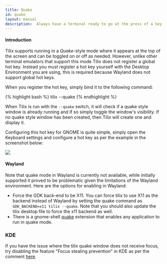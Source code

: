 ```yaml
---
title: Quake
id: quake
layout: manual
description:  Always have a terminal ready to go at the press of a key. Like the eponymous console in the 3D game Quake, this feature enables a terminal to appear at the top of the screen at a touch of key.
---
```

#### Introduction

Tilix supports running in a _Quake_-style mode where it appears at the top of the screen and can be toggled on or off as needed. However, unlike other terminal emulators that support this mode Tilix does not register a global hot key. Instead you must register a hot key yourself with the Desktop Environment you are using, this is required because Wayland does not support global hot keys.

When you register the hot key, simply bind it to the following command:

{% highlight bash %}
tilix --quake
{% endhighlight %}

When Tilix is run with the `--quake` switch, it will check if a quake style window is already running and if so simply toggle the window's visibility. If no quake style window has been created, then Tilix will create one and display it.

Configuring this hot key for GNOME is quite simple, simply open the Keyboard settings and configure a hot key as per the example in the screenshot below:

![]({{site.baseurl}}/assets/images/manual/hotkey.png)

#### Wayland

Note that quake mode in Wayland is currently not available, while initially supported it proved to be problematic given the limitations of the Wayland environment. Here are the options for enabling in Wayland:

* Force the GDK back-end to be X11. You can force tilix to use X11 as the backend instead of Wayland by setting the quake command as ```GDK_BACKEND=x11 tilix --quake```. Note that you should also update the tilix desktop file to force the x11 backend as well.
* There is a gnome-shell [quake](https://github.com/repsac-by/gnome-shell-extension-quake-mode) extension that enables any application to run in quake mode.

### KDE

If you have the issue where the tilix quake window does not receive focus, try disabling the feature "Focus stealing prevention" in KDE as per the comment [here](https://github.com/gnunn1/tilix/issues/895#issuecomment-385275324).